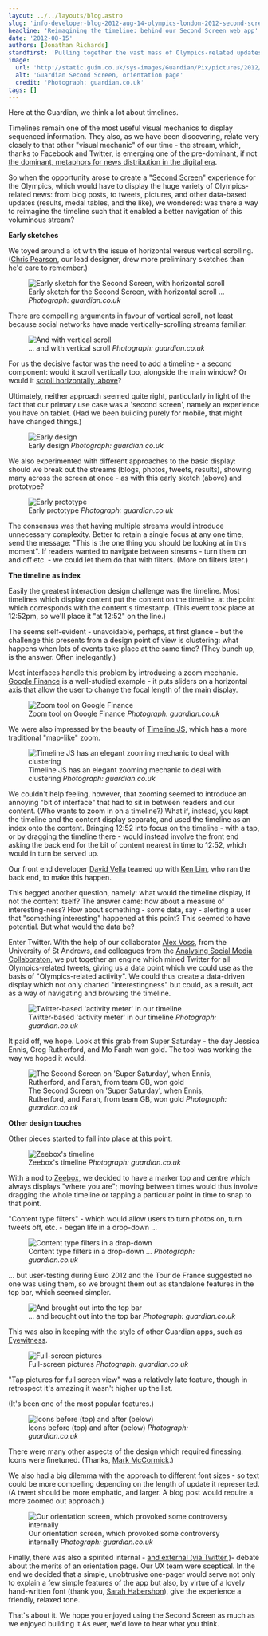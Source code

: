 ```yaml
---
layout: ../../layouts/blog.astro
slug: 'info-developer-blog-2012-aug-14-olympics-london-2012-second-screen'
headline: 'Reimagining the timeline: behind our Second Screen web app'
date: '2012-08-15'
authors: [Jonathan Richards]
standfirst: 'Pulling together the vast mass of Olympics-related updates - blog posts, tweets, pictures, results, and more - in a single app for tablet created a bunch of design challenges. Here we explain how we went about solving them, and what we learned along the way'
image:
  url: 'http://static.guim.co.uk/sys-images/Guardian/Pix/pictures/2012/8/9/1344533724549/Screen_shot_2012-08-09_at_18.33.05.png'
  alt: 'Guardian Second Screen, orientation page'
  credit: 'Photograph: guardian.co.uk'
tags: []
---
```


Here at the Guardian, we think a lot about timelines.

Timelines remain one of the most useful visual mechanics to display sequenced information. They also, as we have been discovering, relate very closely to that other "visual mechanic" of our time - the stream, which, thanks to Facebook and Twitter, is emerging one of the pre-dominant, if not [the dominant, metaphors for news distribution in the digital era](http://jonnyrichards.github.com/resonate_slides_2012/).

So when the opportunity arose to create a "[Second Screen](http://second-screen.guardian.co.uk/olympics-2012)" experience for the Olympics, which would have to display the huge variety of Olympics-related news: from blog posts, to tweets, pictures, and other data-based updates (results, medal tables, and the like), we wondered: was there a way to reimagine the timeline such that it enabled a better navigation of this voluminous stream?

**Early sketches**

We toyed around a lot with the issue of horizontal versus vertical scrolling. ([Chris Pearson](http://www.guardian.co.uk/profile/chris-pearson), our lead designer, drew more preliminary sketches than he'd care to remember.)


   <figure>
   <img alt="Early sketch for the Second Screen, with horizontal scroll" src="https://i.guim.co.uk/img/static/sys-images/Guardian/Pix/pictures/2012/8/9/1344526301971/sketch_one_lane.jpg?width=620&quality=45&auto=format&fit=max&dpr=2&s=2e0a510e964c244e9a1b50f02a35ba4b" loading="lazy" />
   <figcaption>
     Early sketch for the Second Screen, with horizontal scroll ...
    <i>Photograph: guardian.co.uk</i>
    </figcaption>
    </figure>

There are compelling arguments in favour of vertical scroll, not least because social networks have made vertically-scrolling streams familiar.


   <figure>
   <img alt="And with vertical scroll" src="https://i.guim.co.uk/img/static/sys-images/Guardian/Pix/pictures/2012/8/9/1344526370236/sketch_vertical.jpg?width=620&quality=45&auto=format&fit=max&dpr=2&s=38ce2d3c70ea7a5a988826c9a25e327c" loading="lazy" />
   <figcaption>
     ... and with vertical scroll
    <i>Photograph: guardian.co.uk</i>
    </figcaption>
    </figure>

For us the decisive factor was the need to add a timeline - a second component: would it scroll vertically too, alongside the main window? Or would it [scroll horizontally, above](http://www.nytimes.com/interactive/technology/facebook-timeline.html#/%23time11_231)?

Ultimately, neither approach seemed quite right, particularly in light of the fact that our primary use case was a 'second screen', namely an experience you have on tablet. (Had we been building purely for mobile, that might have changed things.)


   <figure>
   <img alt="Early design" src="https://i.guim.co.uk/img/static/sys-images/Guardian/Pix/pictures/2012/8/10/1344601762987/design_multiple_streams.jpg?width=620&quality=45&auto=format&fit=max&dpr=2&s=be43b750f819302ca9b719245affcf7c" loading="lazy" />
   <figcaption>
     Early design
    <i>Photograph: guardian.co.uk</i>
    </figcaption>
    </figure>

We also experimented with different approaches to the basic display: should we break out the streams (blogs, photos, tweets, results), showing many across the screen at once - as with this early sketch (above) and prototype?


   <figure>
   <img alt="Early prototype" src="https://i.guim.co.uk/img/static/sys-images/Guardian/Pix/pictures/2012/8/9/1344531834138/news_atoms.png?width=620&quality=45&auto=format&fit=max&dpr=2&s=3e52c54604760f9faf8fd002ec5cd716" loading="lazy" />
   <figcaption>
     Early prototype
    <i>Photograph: guardian.co.uk</i>
    </figcaption>
    </figure>

The consensus was that having multiple streams would introduce unnecessary complexity. Better to retain a single focus at any one time, send the message: "This is the one thing you should be looking at in this moment". If readers wanted to navigate between streams - turn them on and off etc. - we could let them do that with filters. (More on filters later.)

**The timeline as index**

Easily the greatest interaction design challenge was the timeline. Most timelines which display content put the content on the timeline, at the point which corresponds with the content's timestamp. (This event took place at 12:52pm, so we'll place it "at 12:52" on the line.)

The seems self-evident - unavoidable, perhaps, at first glance - but the challenge this presents from a design point of view is clustering: what happens when lots of events take place at the same time? (They bunch up, is the answer. Often inelegantly.)

Most interfaces handle this problem by introducing a zoom mechanic. [Google Finance](http://www.google.co.uk/finance) is a well-studied example - it puts sliders on a horizontal axis that allow the user to change the focal length of the main display.


   <figure>
   <img alt="Zoom tool on Google Finance" src="https://i.guim.co.uk/img/static/sys-images/Guardian/Pix/pictures/2012/8/9/1344532121373/G-finance.jpg?width=620&quality=45&auto=format&fit=max&dpr=2&s=679fac7271660ce7286249345ca3c4bd" loading="lazy" />
   <figcaption>
     Zoom tool on Google Finance
    <i>Photograph: guardian.co.uk</i>
    </figcaption>
    </figure>

We were also impressed by the beauty of [Timeline JS](http://timeline.verite.co/), which has a more traditional "map-like" zoom.


   <figure>
   <img alt="Timeline JS has an elegant zooming mechanic to deal with clustering" src="https://i.guim.co.uk/img/static/sys-images/Guardian/Pix/pictures/2012/8/9/1344532176802/Verite.jpg?width=620&quality=45&auto=format&fit=max&dpr=2&s=59b8afdab2a1c01b399acef2e9d4e818" loading="lazy" />
   <figcaption>
     Timeline JS has an elegant zooming mechanic to deal with clustering
    <i>Photograph: guardian.co.uk</i>
    </figcaption>
    </figure>

We couldn't help feeling, however, that zooming seemed to introduce an annoying "bit of interface" that had to sit in between readers and our content. (Who wants to zoom in on a timeline?) What if, instead, you kept the timeline and the content display separate, and used the timeline as an index onto the content. Bringing 12:52 into focus on the timeline - with a tap, or by dragging the timeline there - would instead involve the front end asking the back end for the bit of content nearest in time to 12:52, which would in turn be served up.

Our front end developer [David Vella](http://www.guardian.co.uk/profile/david-vella) teamed up with [Ken Lim](http://www.guardian.co.uk/profile/kenneth-lim), who ran the back end, to make this happen.

This begged another question, namely: what would the timeline display, if not the content itself? The answer came: how about a measure of interesting-ness? How about something - some data, say - alerting a user that "something interesting" happened at this point? This seemed to have potential. But what would the data be?

Enter Twitter. With the help of our collaborator [Alex Voss](http://www.guardian.co.uk/profile/alex-voss), from the University of St Andrews, and colleagues from the [Analysing Social Media Collaboraton](http://www.analysingsocialmedia.org/), we put together an engine which mined Twitter for all Olympics-related tweets, giving us a data point which we could use as the basis of "Olympics-related activity". We could thus create a data-driven display which not only charted "interestingness" but could, as a result, act as a way of navigating and browsing the timeline.


   <figure>
   <img alt="Twitter-based 'activity meter' in our timeline" src="https://i.guim.co.uk/img/static/sys-images/Guardian/Pix/pictures/2012/8/9/1344532358766/Screen_shot_2012-08-09_at_18.10.42.png?width=620&quality=45&auto=format&fit=max&dpr=2&s=d3c3ae120dc6cdb4614847e14c4cc29d" loading="lazy" />
   <figcaption>
     Twitter-based 'activity meter' in our timeline
    <i>Photograph: guardian.co.uk</i>
    </figcaption>
    </figure>

It paid off, we hope. Look at this grab from Super Saturday - the day Jessica Ennis, Greg Rutherford, and Mo Farah won gold. The tool was working the way we hoped it would.


   <figure>
   <img alt="The Second Screen on 'Super Saturday', when Ennis, Rutherford, and Farah, from team GB, won gold" src="https://i.guim.co.uk/img/static/sys-images/Guardian/Pix/pictures/2012/8/9/1344532883479/ennis.png?width=620&quality=45&auto=format&fit=max&dpr=2&s=03648e1ddf173994467ce8a65f3bc846" loading="lazy" />
   <figcaption>
     The Second Screen on 'Super Saturday', when Ennis, Rutherford, and Farah, from team GB, won gold
    <i>Photograph: guardian.co.uk</i>
    </figcaption>
    </figure>

**Other design touches**

Other pieces started to fall into place at this point.


   <figure>
   <img alt="Zeebox's timeline" src="https://i.guim.co.uk/img/static/sys-images/Guardian/Pix/pictures/2012/8/10/1344600730434/Zeebox.jpeg?width=620&quality=45&auto=format&fit=max&dpr=2&s=aac08f4216b5a9890a7efd6510f91fcb" loading="lazy" />
   <figcaption>
     Zeebox's timeline
    <i>Photograph: guardian.co.uk</i>
    </figcaption>
    </figure>

  
With a nod to [Zeebox](http://zeebox.com/uk/), we decided to have a marker top and centre which always displays "where you are"; moving between times would thus involve dragging the whole timeline or tapping a particular point in time to snap to that point.

"Content type filters" - which would allow users to turn photos on, turn tweets off, etc. - began life in a drop-down ...


   <figure>
   <img alt="Content type filters in a drop-down" src="https://i.guim.co.uk/img/static/sys-images/Guardian/Pix/pictures/2012/8/10/1344601030129/Screen_shot_2012-08-09_at_18.23.12.png?width=620&quality=45&auto=format&fit=max&dpr=2&s=bef7d608ca2412be489ff4a474b07ce1" loading="lazy" />
   <figcaption>
     Content type filters in a drop-down ...
    <i>Photograph: guardian.co.uk</i>
    </figcaption>
    </figure>

... but user-testing during Euro 2012 and the Tour de France suggested no one was using them, so we brought them out as standalone features in the top bar, which seemed simpler.


   <figure>
   <img alt="And brought out into the top bar" src="https://i.guim.co.uk/img/static/sys-images/Guardian/Pix/pictures/2012/8/9/1344533118260/Screen_shot_2012-08-09_at_18.22.17.png?width=620&quality=45&auto=format&fit=max&dpr=2&s=8039faa0a67c6212c141c023f1073472" loading="lazy" />
   <figcaption>
     ... and brought out into the top bar
    <i>Photograph: guardian.co.uk</i>
    </figcaption>
    </figure>

This was also in keeping with the style of other Guardian apps, such as [Eyewitness](http://www.guardian.co.uk/mobile/ipad/eyewitness).


   <figure>
   <img alt="Full-screen pictures" src="https://i.guim.co.uk/img/static/sys-images/Guardian/Pix/pictures/2012/8/9/1344533541621/Screen_shot_2012-08-09_at_18.27.02.png?width=620&quality=45&auto=format&fit=max&dpr=2&s=15de2c2b9aed7630e9245881d2136bff" loading="lazy" />
   <figcaption>
     Full-screen pictures
    <i>Photograph: guardian.co.uk</i>
    </figcaption>
    </figure>

"Tap pictures for full screen view" was a relatively late feature, though in retrospect it's amazing it wasn't higher up the list.

(It's been one of the most popular features.)


   <figure>
   <img alt="Icons before (top) and after (below)" src="https://i.guim.co.uk/img/static/sys-images/Guardian/Pix/pictures/2012/8/10/1344602622476/composite.jpg?width=620&quality=45&auto=format&fit=max&dpr=2&s=da06b5b4a459d38007353586bfb2ff69" loading="lazy" />
   <figcaption>
     Icons before (top) and after (below)
    <i>Photograph: guardian.co.uk</i>
    </figcaption>
    </figure>

There were many other aspects of the design which required finessing. Icons were finetuned. (Thanks, [Mark McCormick](https://twitter.com/typeindication).)

We also had a big dilemma with the approach to different font sizes - so text could be more compelling depending on the length of update it represented. (A tweet should be more emphatic, and larger. A blog post would require a more zoomed out approach.)


   <figure>
   <img alt="Our orientation screen, which provoked some controversy internally" src="https://i.guim.co.uk/img/static/sys-images/Guardian/Pix/pictures/2012/8/9/1344533680207/Screen_shot_2012-08-09_at_18.33.05.png?width=620&quality=45&auto=format&fit=max&dpr=2&s=4760b6cd21cf0a4bd7df0a8014b665dc" loading="lazy" />
   <figcaption>
     Our orientation screen, which provoked some controversy internally
    <i>Photograph: guardian.co.uk</i>
    </figcaption>
    </figure>

Finally, there was also a spirited internal - [and external (via Twitter )](https://twitter.com/jonnyrichards/status/213543021080354816)\- debate about the merits of an orientation page. Our UX team were sceptical. In the end we decided that a simple, unobtrusive one-pager would serve not only to explain a few simple features of the app but also, by virtue of a lovely hand-written font (thank you, [Sarah Habershon](https://twitter.com/SarahJHabershon)), give the experience a friendly, relaxed tone.

That's about it. We hope you enjoyed using the Second Screen as much as we enjoyed building it As ever, we'd love to hear what you think.
